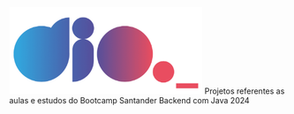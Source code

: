 <img src="/src/a169bb67-5f72-4289-9778-fcea58dfa19a.png" width="350">
Projetos referentes as aulas e estudos do Bootcamp Santander Backend com Java 2024
